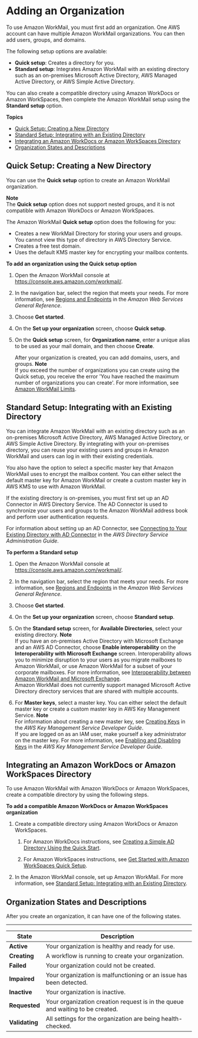 # Adding an Organization<a name="add_new_organization"></a>

To use Amazon WorkMail, you must first add an organization\. One AWS account can have multiple Amazon WorkMail organizations\. You can then add users, groups, and domains\. 

The following setup options are available:
+ **Quick setup**: Creates a directory for you\.
+ **Standard setup**: Integrates Amazon WorkMail with an existing directory such as an on\-premises Microsoft Active Directory, AWS Managed Active Directory, or AWS Simple Active Directory\.

You can also create a compatible directory using Amazon WorkDocs or Amazon WorkSpaces, then complete the Amazon WorkMail setup using the **Standard setup** option\.

**Topics**
+ [Quick Setup: Creating a New Directory](#quick_setup)
+ [Standard Setup: Integrating with an Existing Directory](#premises_directory)
+ [Integrating an Amazon WorkDocs or Amazon WorkSpaces Directory](#compatible)
+ [Organization States and Descriptions](#org-states)

## Quick Setup: Creating a New Directory<a name="quick_setup"></a>

You can use the **Quick setup** option to create an Amazon WorkMail organization\.

**Note**  
The **Quick setup** option does not support nested groups, and it is not compatible with Amazon WorkDocs or Amazon WorkSpaces\.

The Amazon WorkMail **Quick setup** option does the following for you:
+ Creates a new WorkMail Directory for storing your users and groups\. You cannot view this type of directory in AWS Directory Service\.
+ Creates a free test domain\.
+ Uses the default KMS master key for encrypting your mailbox contents\.

**To add an organization using the Quick setup option**

1. Open the Amazon WorkMail console at [https://console\.aws\.amazon\.com/workmail/](https://console.aws.amazon.com/workmail/)\.

1. In the navigation bar, select the region that meets your needs\. For more information, see [Regions and Endpoints](http://docs.aws.amazon.com/general/latest/gr/index.html?rande.html) in the *Amazon Web Services General Reference*\.

1. Choose **Get started**\.

1. On the **Set up your organization** screen, choose **Quick setup**\.

1. On the **Quick setup** screen, for **Organization name**, enter a unique alias to be used as your mail domain, and then choose **Create**\.

   After your organization is created, you can add domains, users, and groups\.
**Note**  
If you exceed the number of organizations you can create using the Quick setup, you receive the error 'You have reached the maximum number of organizations you can create'\. For more information, see [Amazon WorkMail Limits](workmail_limits.md)\.

## Standard Setup: Integrating with an Existing Directory<a name="premises_directory"></a>

You can integrate Amazon WorkMail with an existing directory such as an on\-premises Microsoft Active Directory, AWS Managed Active Directory, or AWS Simple Active Directory\. By integrating with your on\-premises directory, you can reuse your existing users and groups in Amazon WorkMail and users can log in with their existing credentials\.

You also have the option to select a specific master key that Amazon WorkMail uses to encrypt the mailbox content\. You can either select the default master key for Amazon WorkMail or create a custom master key in AWS KMS to use with Amazon WorkMail\. 

If the existing directory is on\-premises, you must first set up an AD Connector in AWS Directory Service\. The AD Connector is used to synchronize your users and groups to the Amazon WorkMail address book and perform user authentication requests\.

For information about setting up an AD Connector, see [Connecting to Your Existing Directory with AD Connector](https://docs.aws.amazon.com/directoryservice/latest/admin-guide/create_directory.html#connect_directory) in the *AWS Directory Service Administration Guide*\.

**To perform a Standard setup**

1. Open the Amazon WorkMail console at [https://console\.aws\.amazon\.com/workmail/](https://console.aws.amazon.com/workmail/)\.

1. In the navigation bar, select the region that meets your needs\. For more information, see [Regions and Endpoints](http://docs.aws.amazon.com/general/latest/gr/index.html?rande.html) in the *Amazon Web Services General Reference*\.

1. Choose **Get started**\.

1. On the **Set up your organization** screen, choose **Standard setup**\.

1. On the **Standard setup** screen, for **Available Directories**, select your existing directory\.
**Note**  
If you have an on\-premises Active Directory with Microsoft Exchange and an AWS AD Connector, choose **Enable interoperability** on the **Interoperability with Microsoft Exchange** screen\. Interoperability allows you to minimize disruption to your users as you migrate mailboxes to Amazon WorkMail, or use Amazon WorkMail for a subset of your corporate mailboxes\. For more information, see [Interoperability between Amazon WorkMail and Microsoft Exchange](https://docs.aws.amazon.com/workmail/latest/adminguide/interoperability.html)\.   
Amazon WorkMail does not currently support managed Microsoft Active Directory directory services that are shared with multiple accounts\.

1. For **Master keys**, select a master key\. You can either select the default master key or create a custom master key in AWS Key Management Service\.
**Note**  
For information about creating a new master key, see [Creating Keys](https://docs.aws.amazon.com/kms/latest/developerguide/create-keys.html) in the *AWS Key Management Service Developer Guide*\.  
If you are logged on as an IAM user, make yourself a key administrator on the master key\. For more information, see [Enabling and Disabling Keys](https://docs.aws.amazon.com/kms/latest/developerguide/enabling-keys.html) in the *AWS Key Management Service Developer Guide*\.

## Integrating an Amazon WorkDocs or Amazon WorkSpaces Directory<a name="compatible"></a>

To use Amazon WorkMail with Amazon WorkDocs or Amazon WorkSpaces, create a compatible directory by using the following steps\.

**To add a compatible Amazon WorkDocs or Amazon WorkSpaces organization**

1. Create a compatible directory using Amazon WorkDocs or Amazon WorkSpaces\.

   1. For Amazon WorkDocs instructions, see [Creating a Simple AD Directory Using the Quick Start](https://docs.aws.amazon.com/workdocs/latest/adminguide//cloud_quick_start.html)\.

   1. For Amazon WorkSpaces instructions, see [Get Started with Amazon WorkSpaces Quick Setup](https://docs.aws.amazon.com/workspaces/latest/adminguide/getting-started.html)\.

1. In the Amazon WorkMail console, set up Amazon WorkMail\. For more information, see [Standard Setup: Integrating with an Existing Directory](#premises_directory)\.

## Organization States and Descriptions<a name="org-states"></a>

After you create an organization, it can have one of the following states\.


****  

| **State** | Description | 
| --- | --- | 
|  **Active**  |  Your organization is healthy and ready for use\.  | 
|  **Creating**  |  A workflow is running to create your organization\.  | 
|  **Failed**  |  Your organization could not be created\.  | 
|  **Impaired**  |  Your organization is malfunctioning or an issue has been detected\.  | 
|  **Inactive**  |  Your organization is inactive\.  | 
|  **Requested**  |  Your organization creation request is in the queue and waiting to be created\.  | 
|  **Validating**  |  All settings for the organization are being health\-checked\.  | 